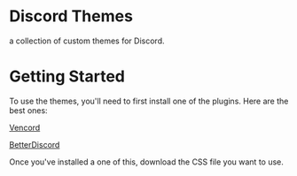 # Discord Themes

a collection of custom themes for Discord.

# Getting Started
To use the themes, you'll need to first install one of the plugins. Here are the best ones:

[Vencord](https://github.com/Vendicated/Vencord)

[BetterDiscord](https://github.com/BetterDiscord/BetterDiscord)


Once you've installed a one of this, download the CSS file you want to use.
